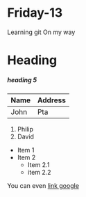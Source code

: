 # Friday-13
Learning git
On my way

# Heading 
##### heading 5

Name | Address
----- | -----
John | Pta

1.  Philip
1.  David

* Item 1
* Item 2
    * Item 2.1
    * item 2.2

You can even [link google](http://google.com)